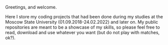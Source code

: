Greetings, and welcome.

Here I store my coding projects that had been done during my studies at the Moscow State University (01.09.2018-24.02.2022) and later on. My public repositories are meant to be a showcase of my skills, so please feel free to read, download and use whatever you want (but do not play with matches, ok?).
